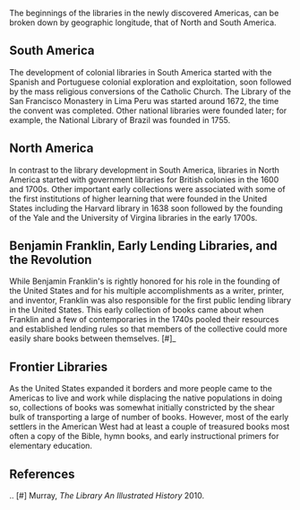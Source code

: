 The beginnings of the libraries in the newly discovered Americas, can be
broken down by geographic longitude, that of North and South America. 

South America
-------------
The development of colonial libraries in South America started with the
Spanish and Portuguese colonial exploration and exploitation, soon followed 
by the mass religious conversions of the Catholic Church. 
The Library of the San Francisco Monastery in Lima Peru was started around
1672, the time the convent was completed. Other national libraries were
founded later; for example, the National Library of Brazil was founded in 1755.

North America
-------------
In contrast to the library development in South America, libraries in 
North America started with government libraries for British colonies in 
the 1600 and 1700s. Other important early collections were associated with
some of the first institutions of higher learning that were founded in the 
United States including the Harvard library in 1638 soon followed by the
founding of the Yale and the University of Virgina libraries in the early
1700s.

Benjamin Franklin, Early Lending Libraries, and the Revolution
--------------------------------------------------------------
While Benjamin Franklin's is rightly honored for his role in the founding
of the United States and for his multiple accomplishments as a writer,
printer, and inventor, Franklin was also responsible for the first public
lending library in the United States. This early collection of books came 
about when Franklin and a few of contemporaries in the 1740s pooled their
resources and established lending rules so that members of the collective 
could more easily share books between themselves. [#]_


Frontier Libraries
------------------
As the United States expanded it borders and more people came to the Americas 
to live and work while displacing the native populations in doing so, collections
of books was somewhat initially constricted by the shear bulk of transporting
a large of number of books. However, most of the early settlers in the 
American West had at least a couple of treasured books most often a copy of
the Bible, hymn books, and early instructional primers for elementary 
education.

References
----------
.. [#] Murray, *The Library An Illustrated History* 2010. 
